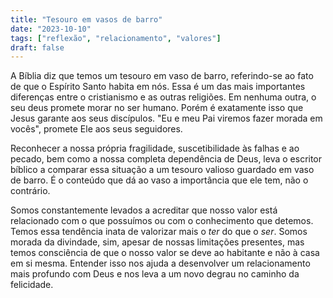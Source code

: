 ```yaml
---
title: "Tesouro em vasos de barro"
date: "2023-10-10"
tags: ["reflexão", "relacionamento", "valores"]
draft: false
---
```


A Bíblia diz que temos um tesouro em vaso de barro, referindo-se ao fato de que o Espírito Santo habita em nós. Essa é um das mais importantes diferenças entre o cristianismo e as outras religiões. Em nenhuma outra, o seu deus promete morar no ser humano. Porém é exatamente isso que Jesus garante aos seus discípulos. "Eu e meu Pai viremos fazer morada em vocês", promete Ele aos seus seguidores.

Reconhecer a nossa própria fragilidade, suscetibilidade às falhas e ao pecado, bem como a nossa completa dependência de Deus, leva o escritor bíblico a comparar essa situação a um tesouro valioso guardado em vaso de barro. É o conteúdo que dá ao vaso a importância que ele tem, não o contrário.

Somos constantemente levados a acreditar que nosso valor está relacionado com o que possuímos ou com o conhecimento que detemos. Temos essa tendência inata de valorizar mais o _ter_ do que o _ser_. Somos morada da divindade, sim, apesar de nossas limitações presentes, mas temos consciência de que o nosso valor se deve ao habitante e não à casa em si mesma. Entender isso nos ajuda a desenvolver um relacionamento mais profundo com Deus e nos leva a um novo degrau no caminho da felicidade.